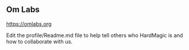 ## Om Labs
https://omlabs.org

Edit the profile/Readme.md file to help tell others who HardMagic is and how to collaborate with us.
